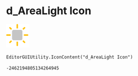 # d_AreaLight Icon
![](/img/d_AreaLight%20Icon.png)

``` CSharp
EditorGUIUtility.IconContent("d_AreaLight Icon")
```
```
-2462194805134264945
```
